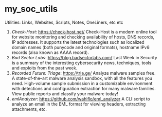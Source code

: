 # my_soc_utils
Utilities: Links, Websites, Scripts, Notes, OneLiners, etc etc

1) *Check-Host*: https://check-host.net/
Check-Host is a modern online tool for website monitoring and checking availability of hosts, DNS records, IP addresses. It supports the latest technologies such as localized domain names (both punycode and original formats), hostname IPv6 records (also known as AAAA record).
2) *Bad Sector Labs*: https://blog.badsectorlabs.com/
Last Week in Security is a summary of the interesting cybersecurity news, techniques, tools and exploits from the past week.
3) *Recorded Future: Triage*: https://tria.ge/
Analyze malware samples free. A state-of-the–art malware analysis sandbox, with all the features you need. High-volume sample submission in a customizable environment with detections and configuration extraction for many malware families. View public reports and classify your malware today!
4) *emlAnalyzer*: https://github.com/wahlflo/eml_analyzer
A CLI script to analyze an email in the EML format for viewing headers, extracting attachments, etc.
